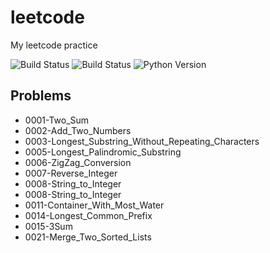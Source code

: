 # leetcode
My leetcode practice

![Build Status](https://github.com/jhaowunhuang/leetcode/workflows/KotlinApp/badge.svg)
![Build Status](https://github.com/jhaowunhuang/leetcode/workflows/PythonApp/badge.svg)
![Python Version](https://img.shields.io/badge/Python-3.5%20%2F%203.6%20%2F%203.7%20%2F%203.8-yellowgreen)

## Problems

* 0001-Two_Sum
* 0002-Add_Two_Numbers
* 0003-Longest_Substring_Without_Repeating_Characters
* 0005-Longest_Palindromic_Substring
* 0006-ZigZag_Conversion
* 0007-Reverse_Integer
* 0008-String_to_Integer
* 0008-String_to_Integer
* 0011-Container_With_Most_Water
* 0014-Longest_Common_Prefix
* 0015-3Sum
* 0021-Merge_Two_Sorted_Lists
